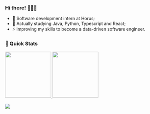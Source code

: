 ### Hi there! 👋👋👋

- 🔭 Software development intern at Horus;
- 🌱 Actually studying Java, Python, Typescript and React;
- ⚡ Improving my skills to become a data-driven software engineer.

### 🚀 Quick Stats
<div>
  <a href="https://github.com/mileidymaria">
  <img height="150em" src="https://github-readme-stats.vercel.app/api?username=mileidymaria&show_icons=true&theme=dark&include_all_commits=true&count_private=true"/>
  <img height="150em" src="https://github-readme-stats.vercel.app/api/top-langs/?username=mileidymaria&layout=compact&langs_count=4&theme=dark"/>
</div>  
<br>  
<div>
  <a href="www.linkedin.com/in/mileidymaria" target="_blank"> <img src="https://img.shields.io/badge/LinkedIn-0077B5?style=for-the-badge&logo=linkedin&logoColor=white" target="_blank"></a> 
</div>
